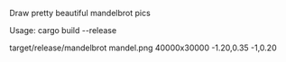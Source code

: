 Draw pretty beautiful mandelbrot pics

Usage:
cargo build --release

target/release/mandelbrot mandel.png 40000x30000 -1.20,0.35 -1,0.20